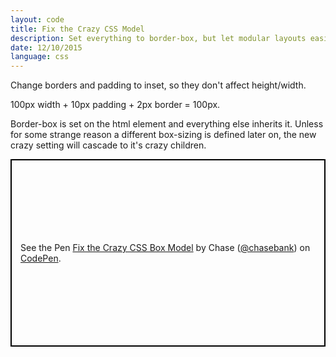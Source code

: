 ```yaml
---
layout: code
title: Fix the Crazy CSS Model
description: Set everything to border-box, but let modular layouts easily overwrite it.
date: 12/10/2015
language: css
---
```


Change borders and padding to inset, so they don't affect height/width.

100px width + 10px padding + 2px border = 100px.

Border-box is set on the html element and everything else inherits it. Unless for some strange reason a different box-sizing is defined later on, the new crazy setting will cascade to it's crazy children.

<p class="codepen" data-height="300" data-theme-id="21051" data-default-tab="css" data-user="chasebank" data-slug-hash="JbWBzQ" data-editable="true" style="height: 300px; box-sizing: border-box; display: flex; align-items: center; justify-content: center; border: 2px solid black; margin: 1em 0; padding: 1em;" data-pen-title="Fix the Crazy CSS Box Model">
  <span>See the Pen <a href="https://codepen.io/chasebank/pen/JbWBzQ/">
  Fix the Crazy CSS Box Model</a> by Chase (<a href="https://codepen.io/chasebank">@chasebank</a>)
  on <a href="https://codepen.io">CodePen</a>.</span>
</p>

